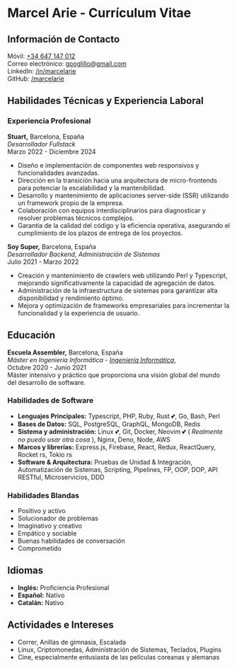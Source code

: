 # Marcel Arie - Currículum Vitae

## Información de Contacto

Móvil: [+34 647 147 012](tel:+34647147012)\
Correo electrónico: [googlillo@gmail.com](mailto:googlillo@gmail.com)\
LinkedIn: [/in/marcelarie](https://www.linkedin.com/in/marcelarie)\
GitHub: [/marcelarie](https://www.github.com/marcelarie)

## Habilidades Técnicas y Experiencia Laboral

### Experiencia Profesional

**Stuart,** Barcelona, España\
_Desarrollador Fullstack_\
Marzo 2022 - Diciembre 2024

- Diseño e implementación de componentes web responsivos y funcionalidades avanzadas.
- Dirección en la transición hacia una arquitectura de micro-frontends para
  potenciar la escalabilidad y la mantenibilidad.
- Desarrollo y mantenimiento de aplicaciones server-side (SSR) utilizando un
  framework propio de la empresa.
- Colaboración con equipos interdisciplinarios para diagnosticar y resolver
  problemas técnicos complejos.
- Garantía de la calidad del código y la eficiencia operativa, asegurando el
  cumplimiento de los plazos de entrega de los proyectos.

**Soy Super,** Barcelona, España\
_Desarrollador Backend, Administración de Sistemas_\
Julio 2021 - Marzo 2022

- Creación y mantenimiento de crawlers web utilizando Perl y Typescript,
  mejorando significativamente la capacidad de agregación de datos.
- Administración de la infraestructura de sistemas para garantizar alta
  disponibilidad y rendimiento óptimo.
- Mejora y optimización de frameworks empresariales para incrementar la
  funcionalidad y la experiencia de usuario.

## Educación

**Escuela Assembler,** Barcelona, España\
_Máster en Ingeniería Informática - [Ingeniería Informática](https://en.assemblerschool.com/home/full-stack-developer-program)_,\
Octubre 2020 - Junio 2021\
Máster intensivo y práctico que proporciona una visión global del mundo del
desarrollo de software.

### Habilidades de Software

- **Lenguajes Principales:** Typescript, PHP, Ruby, Rust 💕, Go, Bash, Perl
- **Bases de Datos:** SQL, PostgreSQL, GraphQL, MongoDB, Redis
- **Sistema y administración:** Linux 💕, Git, Docker, Neovim 💕 ( _Realmente no puedo usar otra cosa_ ), Nginx,
  Deno, Node, AWS
- **Marcos y librerías:** Express.js, Firebase, React, Redux, ReactQuery,
  Rocket rs, Tokio rs
- **Software & Arquitectura:** Pruebas de Unidad & Integración, Automatización de Sistemas,
  Scripting, Pipelines, FP, OOP, DOP, API RESTful, Microservicios, DDD

### Habilidades Blandas

- Positivo y activo
- Solucionador de problemas
- Imaginativo y creativo
- Empático y sociable
- Buenas habilidades de conversación
- Comprometido

## Idiomas

- **Inglés:** Proficiencia Profesional
- **Español:** Nativo
- **Catalán:** Nativo

## Actividades e Intereses

- Correr, Anillas de gimnasia, Escalada
- Linux, Criptomonedas, Administración de Sistemas, Teclados, Plugins
- Cine, especialmente entusiasta de las películas coreanas y alemanas
